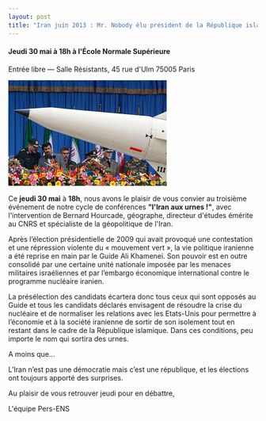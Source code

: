 ```yaml
---
layout: post
title: "Iran juin 2013 : Mr. Nobody élu président de la République islamique ?"
---
```


####  Jeudi 30 mai à 18h à l'École Normale Supérieure

Entrée libre — Salle Résistants, 45 rue d'Ulm 75005 Paris

 ![](/images/580315_10151717323995625_1810671535_n.jpg) 

  

Ce **jeudi 30 mai** à **18h**, nous avons le plaisir de vous convier au troisième événement de notre cycle de conférences **"l'Iran aux urnes !"**, avec l'intervention de Bernard Hourcade, géographe, directeur d'études émérite au CNRS et spécialiste de la géopolitique de l'Iran.

  

Après l’élection présidentielle de 2009 qui avait provoqué une contestation et une répression violente du « mouvement vert », la vie politique iranienne a été reprise en main par le Guide Ali Khamenei. Son pouvoir est en outre consolidé par une certaine unité nationale imposée par les menaces militaires israéliennes et par l’embargo économique international contre le programme nucléaire iranien. 

  

La présélection des candidats écartera donc tous ceux qui sont opposés au Guide et tous les candidats déclarés envisagent de résoudre la crise du nucléaire et de normaliser les relations avec les Etats-Unis pour permettre à l’économie et à la société iranienne de sortir de son isolement tout en restant dans le cadre de la République islamique. Dans ces conditions, peu importe le nom qui sortira des urnes.

  

A moins que…

  

L’Iran n’est pas une démocratie mais c’est une république, et les élections ont toujours apporté des surprises.

  

Au plaisir de vous retrouver jeudi pour en débattre,

  

L'équipe Pers-ENS